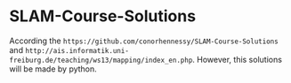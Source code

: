 # SLAM-Course-Solutions
According the `https://github.com/conorhennessy/SLAM-Course-Solutions` and `http://ais.informatik.uni-freiburg.de/teaching/ws13/mapping/index_en.php`. However, this solutions will be made by python. 
